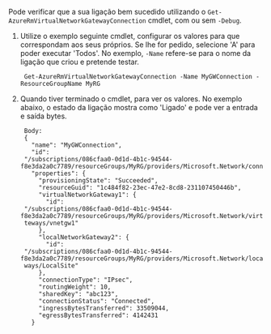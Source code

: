 Pode verificar que a sua ligação bem sucedido utilizando o `Get-AzureRmVirtualNetworkGatewayConnection` cmdlet, com ou sem `-Debug`. 

1. Utilize o exemplo seguinte cmdlet, configurar os valores para que correspondam aos seus próprios. Se lhe for pedido, selecione 'A' para poder executar 'Todos'. No exemplo, `-Name` refere-se para o nome da ligação que criou e pretende testar.

        Get-AzureRmVirtualNetworkGatewayConnection -Name MyGWConnection -ResourceGroupName MyRG

2. Quando tiver terminado o cmdlet, para ver os valores. No exemplo abaixo, o estado da ligação mostra como 'Ligado' e pode ver a entrada e saída bytes.

        Body:
        {
          "name": "MyGWConnection",
          "id":
        "/subscriptions/086cfaa0-0d1d-4b1c-94544-f8e3da2a0c7789/resourceGroups/MyRG/providers/Microsoft.Network/connections/MyGWConnection",
          "properties": {
            "provisioningState": "Succeeded",
            "resourceGuid": "1c484f82-23ec-47e2-8cd8-231107450446b",
            "virtualNetworkGateway1": {
              "id":
        "/subscriptions/086cfaa0-0d1d-4b1c-94544-f8e3da2a0c7789/resourceGroups/MyRG/providers/Microsoft.Network/virtualNetworkGa
        teways/vnetgw1"
            },
            "localNetworkGateway2": {
              "id":
        "/subscriptions/086cfaa0-0d1d-4b1c-94544-f8e3da2a0c7789/resourceGroups/MyRG/providers/Microsoft.Network/localNetworkGate
        ways/LocalSite"
            },
            "connectionType": "IPsec",
            "routingWeight": 10,
            "sharedKey": "abc123",
            "connectionStatus": "Connected",
            "ingressBytesTransferred": 33509044,
            "egressBytesTransferred": 4142431
          }